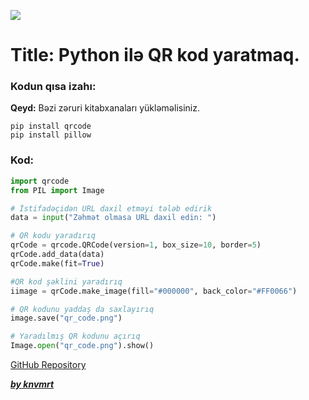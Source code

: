 ![](https://i.imgur.com/iLTeJkL.png)

# Title: Python ilə QR kod yaratmaq.

### Kodun qısa izahı:

**Qeyd:** Bəzi zəruri kitabxanaları yükləməlisiniz.

```
pip install qrcode
pip install pillow
```

### Kod:

```python
import qrcode
from PIL import Image

# İstifadəçidən URL daxil etməyi tələb edirik
data = input("Zəhmət olmasa URL daxil edin: ")

# QR kodu yaradırıq
qrCode = qrcode.QRCode(version=1, box_size=10, border=5)
qrCode.add_data(data)
qrCode.make(fit=True)

#QR kod şəklini yaradırıq
iimage = qrCode.make_image(fill="#000000", back_color="#FF0066")

# QR kodunu yaddaş da saxlayırıq
image.save("qr_code.png")

# Yaradılmış QR kodunu açırıq
Image.open("qr_code.png").show()
```

[GitHub Repository](https://github.com/knvmrt/python-qr-code-generator)

[**_by knvmrt_**](https://github.com/knvmrt)
